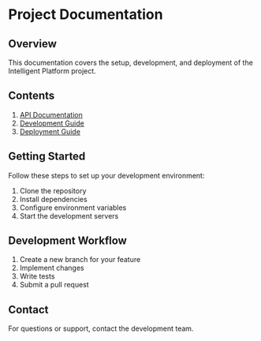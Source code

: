 # Project Documentation

## Overview
This documentation covers the setup, development, and deployment of the Intelligent Platform project.

## Contents
1. [API Documentation](./api/README.md)
2. [Development Guide](./development/README.md)
3. [Deployment Guide](./deployment/README.md)

## Getting Started
Follow these steps to set up your development environment:
1. Clone the repository
2. Install dependencies
3. Configure environment variables
4. Start the development servers

## Development Workflow
1. Create a new branch for your feature
2. Implement changes
3. Write tests
4. Submit a pull request

## Contact
For questions or support, contact the development team.